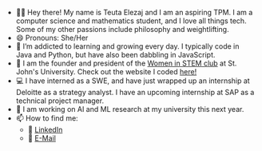 - :woman_technologist: Hey there! My name is Teuta Elezaj and I am an aspiring TPM. I am a computer science and mathematics student, and I love all things tech. Some of my other passions include philosophy and weightlifting.
- 😄 Pronouns: She/Her
- 🌱 I’m addicted to learning and growing every day. I typically code in Java and Python, but have also been dabbling in JavaScript.
- :dna: I am the founder and president of the [Women in STEM club](https://www.instagram.com/womeninstemsju/) at St. John's University. Check out the website I coded [here!](http://womeninstemsju.com)
- :computer: I have interned as a SWE, and have just wrapped up an internship at Deloitte as a strategy analyst. I have an upcoming internship at SAP as a technical project manager.
- :brain: I am working on AI and ML research at my university this next year.
- 📫 How to find me: 
  - :speech_balloon: [LinkedIn](https://www.linkedin.com/in/teutaelezaj/)
  - :email: [E-Mail](mailto:teutaelezaj101@gmail.com)
